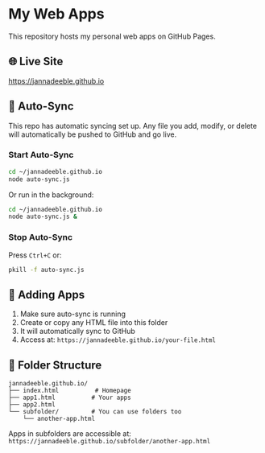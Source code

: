 # My Web Apps

This repository hosts my personal web apps on GitHub Pages.

## 🌐 Live Site
https://jannadeeble.github.io

## 🚀 Auto-Sync

This repo has automatic syncing set up. Any file you add, modify, or delete will automatically be pushed to GitHub and go live.

### Start Auto-Sync

```bash
cd ~/jannadeeble.github.io
node auto-sync.js
```

Or run in the background:
```bash
cd ~/jannadeeble.github.io
node auto-sync.js &
```

### Stop Auto-Sync
Press `Ctrl+C` or:
```bash
pkill -f auto-sync.js
```

## 📝 Adding Apps

1. Make sure auto-sync is running
2. Create or copy any HTML file into this folder
3. It will automatically sync to GitHub
4. Access at: `https://jannadeeble.github.io/your-file.html`

## 📁 Folder Structure

```
jannadeeble.github.io/
├── index.html          # Homepage
├── app1.html          # Your apps
├── app2.html
└── subfolder/         # You can use folders too
    └── another-app.html
```

Apps in subfolders are accessible at: `https://jannadeeble.github.io/subfolder/another-app.html`
